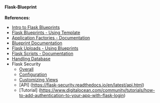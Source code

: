 #### Flask-Blueprint

**References:**
- [Intro to Flask Blueprints](https://www.youtube.com/watch?v=K5LBC3hLl8w)
- [Flask Blueprints - Using Template](https://www.youtube.com/watch?v=erz8IxI8or8)
- [Application Factories - Documentation](https://flask.palletsprojects.com/en/1.1.x/patterns/appfactories/)
- [Blueprint Documentation](https://exploreflask.com/en/latest/blueprints.html)
- [Flask Uploads - Using Blueprints](https://stackoverflow.com/questions/49491637/flask-uploads-how-to-use-with-application-factory)
- [Flask Scripts - Documentation](https://flask-script.readthedocs.io/en/latest/)
- [Handling Database](https://stackoverflow.com/questions/15072013/structure-of-a-flask-app-with-more-than-one-models-py)
- Flask Security
  - [Overall](https://pythonhosted.org/Flask-Security/)
  - [Configuration](https://pythonhosted.org/Flask-Security/configuration.html)
  - [Customizing Views](https://pythonhosted.org/Flask-Security/customizing.html)
  - [API] (https://flask-security.readthedocs.io/en/latest/api.html)
  - [Tutorial] (https://www.digitalocean.com/community/tutorials/how-to-add-authentication-to-your-app-with-flask-login)
